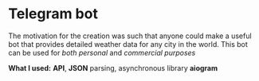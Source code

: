 # Telegram bot
The motivation for the creation was such that anyone could make a useful bot that provides detailed weather data for any city in the world. This bot can be used for *both personal* and *commercial purposes*

**What I used:** **API**, **JSON** parsing, asynchronous library **aiogram**
